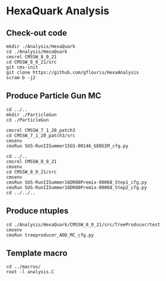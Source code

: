 # HexaQuark Analysis

## Check-out code
```
mkdir ./Analysis/HexaQuark
cd ./Analysis/HexaQuark
cmsrel CMSSW_8_0_21
cd CMSSW_8_0_21/src
git cms-init
git clone https://github.com/gflouris/HexaAnalysis
scram b -j2
```

## Produce Particle Gun MC
```
cd ../..
mkdir ./ParticleGun
cd ./ParticleGun

cmsrel CMSSW_7_1_20_patch3
cd CMSSW_7_1_20_patch3/src
cmsenv
cmsRun SUS-RunIISummer15GS-00146_GENSIM_cfg.py

cd ../..
cmsrel CMSSW_8_0_21
cmsenv
cd CMSSW_8_0_21/src
cmsenv
cmsRun SUS-RunIISummer16DR80Premix-00068_Step1_cfg.py
cmsRun SUS-RunIISummer16DR80Premix-00068_Step2_cfg.py
cd ../../..
```

## Produce ntuples
```
cd ./Analysis/HexaQuark/CMSSW_8_0_21/src/TreeProducer/test
cmsenv
cmsRun treeproducer_AOD_MC_cfg.py
```

## Template macro
```
cd ../macros/
root -l analysis.C
```

